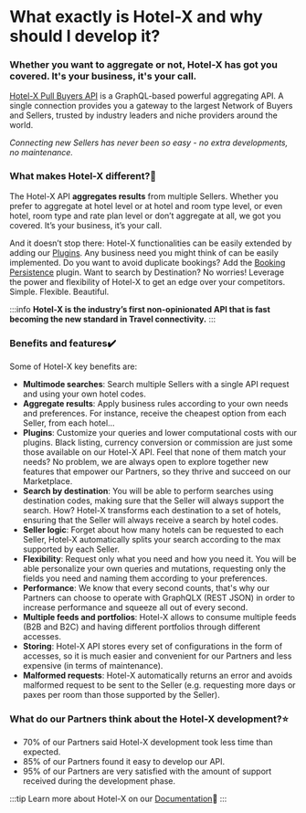 ﻿---
sidebar_position: 5
---

# What exactly is Hotel-X and why should I develop it?
### Whether you want to aggregate or not, Hotel-X has got you covered. It's your business, it's your call.

[Hotel-X Pull Buyers API](https://docs.travelgatex.com/connectiontypesbuyers/hotel-x/) is a GraphQL-based powerful aggregating API. A single connection provides you a gateway to the largest Network of Buyers and Sellers, trusted by industry leaders and niche providers around the world.

_Connecting new Sellers has never been so easy - no extra developments, no maintenance._

### What makes Hotel-X different?🚀
The Hotel-X API **aggregates results** from multiple Sellers. Whether you prefer to aggregate at hotel level or at hotel and room type level, or even hotel, room type and rate plan level or don’t aggregate at all, we got you covered. It’s your business, it’s your call.

And it doesn’t stop there: Hotel-X functionalities can be easily extended by adding our [Plugins](https://docs.travelgatex.com/connectiontypesbuyers/hotel-x/plugins/). Any business need you might think of can be easily implemented. Do you want to avoid duplicate bookings? Add the [Booking Persistence](https://docs.travelgatex.com/connectiontypesbuyers/hotel-x/plugins/) plugin. Want to search by Destination? No worries! Leverage the power and flexibility of Hotel-X to get an edge over your competitors. Simple. Flexible. Beautiful.

:::info
**Hotel-X is the industry’s first non-opinionated API that is fast becoming the new standard in Travel connectivity.**
:::

### Benefits and features✔️
Some of Hotel-X key benefits are: 

- **Multimode searches**: Search multiple Sellers with a single API request and using your own hotel codes.
- **Aggregate results**: Apply business rules according to your own needs and preferences. For instance, receive the cheapest option from each Seller, from each hotel…
- **Plugins**: Customize your queries and lower computational costs with our plugins. Black listing, currency conversion or commission are just some those available on our Hotel-X API. Feel that none of them match your needs? No problem, we are always open to explore together new features that empower our Partners, so they thrive and succeed on our Marketplace.
- **Search by destination**: You will be able to perform searches using destination codes, making sure that the Seller will always support the search. How? Hotel-X transforms each destination to a set of hotels, ensuring that the Seller will always receive a search by hotel codes.
- **Seller logic**: Forget about how many hotels can be requested to each Seller, Hotel-X automatically splits your search according to the max supported by each Seller.
- **Flexibility**: Request only what you need and how you need it. You will be able personalize your own queries and mutations, requesting only the fields you need and naming them according to your preferences.
- **Performance**: We know that every second counts, that's why our Partners can choose to operate with GraphQLX (REST JSON) in order to increase performance and squeeze all out of every second.
- **Multiple feeds and portfolios**: Hotel-X allows to consume multiple feeds (B2B and B2C) and having different portfolios through different accesses.
- **Storing**: Hotel-X API stores every set of configurations in the form of accesses, so it is much easier and convenient for our Partners and less expensive (in terms of maintenance).
- **Malformed requests**: Hotel-X automatically returns an error and avoids malformed request to be sent to the Seller (e.g. requesting more days or paxes per room than those supported by the Seller).

### What do our Partners think about the Hotel-X development?⭐
- 70% of our Partners said Hotel-X development took less time than expected.
- 85% of our Partners found it easy to develop our API.
- 95% of our Partners are very satisfied with the amount of support received during the development phase.

:::tip
Learn more about Hotel-X on our [Documentation](https://docs.travelgatex.com/connectiontypesbuyers/hotel-x/)📑
:::
 

 
